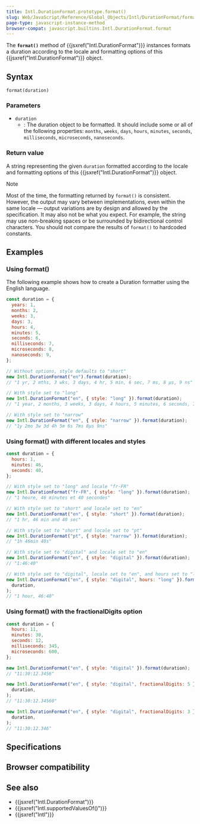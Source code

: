 ```yaml
---
title: Intl.DurationFormat.prototype.format()
slug: Web/JavaScript/Reference/Global_Objects/Intl/DurationFormat/format
page-type: javascript-instance-method
browser-compat: javascript.builtins.Intl.DurationFormat.format
---
```




The **`format()`** method of {{jsxref("Intl.DurationFormat")}} instances formats a duration according to the locale and formatting options of this {{jsxref("Intl.DurationFormat")}} object.

## Syntax

```js-nolint
format(duration)
```

### Parameters

- `duration`
  - : The duration object to be formatted. It should include some or all of the following properties: `months`, `weeks`, `days`, `hours`, `minutes`, `seconds`, `milliseconds`, `microseconds`, `nanoseconds`.

### Return value

A string representing the given `duration` formatted according to the locale and formatting options of this {{jsxref("Intl.DurationFormat")}} object.

> [!NOTE]
> Most of the time, the formatting returned by `format()` is consistent. However, the output may vary between implementations, even within the same locale — output variations are by design and allowed by the specification. It may also not be what you expect. For example, the string may use non-breaking spaces or be surrounded by bidirectional control characters. You should not compare the results of `format()` to hardcoded constants.

## Examples

### Using format()

The following example shows how to create a Duration formatter using the English language.

```js
const duration = {
  years: 1,
  months: 2,
  weeks: 3,
  days: 3,
  hours: 4,
  minutes: 5,
  seconds: 6,
  milliseconds: 7,
  microseconds: 8,
  nanoseconds: 9,
};

// Without options, style defaults to "short"
new Intl.DurationFormat("en").format(duration);
// "1 yr, 2 mths, 3 wks, 3 days, 4 hr, 5 min, 6 sec, 7 ms, 8 μs, 9 ns"

// With style set to "long"
new Intl.DurationFormat("en", { style: "long" }).format(duration);
// "1 year, 2 months, 3 weeks, 3 days, 4 hours, 5 minutes, 6 seconds, 7 milliseconds, 8 microseconds, 9 nanoseconds"

// With style set to "narrow"
new Intl.DurationFormat("en", { style: "narrow" }).format(duration);
// "1y 2mo 3w 3d 4h 5m 6s 7ms 8μs 9ns"
```

### Using format() with different locales and styles

```js
const duration = {
  hours: 1,
  minutes: 46,
  seconds: 40,
};

// With style set to "long" and locale "fr-FR"
new Intl.DurationFormat("fr-FR", { style: "long" }).format(duration);
// "1 heure, 46 minutes et 40 secondes"

// With style set to "short" and locale set to "en"
new Intl.DurationFormat("en", { style: "short" }).format(duration);
// "1 hr, 46 min and 40 sec"

// With style set to "short" and locale set to "pt"
new Intl.DurationFormat("pt", { style: "narrow" }).format(duration);
// "1h 46min 40s"

// With style set to "digital" and locale set to "en"
new Intl.DurationFormat("en", { style: "digital" }).format(duration);
// "1:46:40"

// With style set to "digital", locale set to "en", and hours set to "long"
new Intl.DurationFormat("en", { style: "digital", hours: "long" }).format(
  duration,
);
// "1 hour, 46:40"
```

### Using format() with the fractionalDigits option

```js
const duration = {
  hours: 11,
  minutes: 30,
  seconds: 12,
  milliseconds: 345,
  microseconds: 600,
};

new Intl.DurationFormat("en", { style: "digital" }).format(duration);
// "11:30:12.3456"

new Intl.DurationFormat("en", { style: "digital", fractionalDigits: 5 }).format(
  duration,
);
// "11:30:12.34560"

new Intl.DurationFormat("en", { style: "digital", fractionalDigits: 3 }).format(
  duration,
);
// "11:30:12.346"
```

## Specifications



## Browser compatibility



## See also

- {{jsxref("Intl.DurationFormat")}}
- {{jsxref("Intl.supportedValuesOf()")}}
- {{jsxref("Intl")}}
